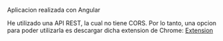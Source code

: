 Aplicacion realizada con Angular

He utilizado una API REST, la cual no tiene CORS. Por lo tanto, una opcion para poder utilizarla es descargar dicha extension de Chrome:
[Extension](https://chrome.google.com/webstore/detail/allow-cors-access-control/lhobafahddgcelffkeicbaginigeejlf?hl=es)



